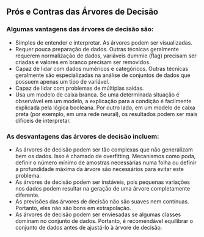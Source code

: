 
## Prós e Contras das Árvores de Decisão 

### Algumas vantagens das árvores de decisão são: 
- Simples de entender e interpretar. As árvores podem ser visualizadas. 
- Requer pouca preparação de dados. Outras técnicas geralmente requerem normalização de dados, variáveis dummie (flag) precisam ser criadas e valores em branco precisam ser removidos. 
- Capaz de lidar com dados numéricos e categóricos. Outras técnicas geralmente são especializadas na análise de conjuntos de dados que possuem apenas um tipo de variável. 
- Capaz de lidar com problemas de múltiplas saídas. 
- Usa um modelo de caixa branca. Se uma determinada situação é observável em um modelo, a explicação para a condição é facilmente explicada pela lógica booleana. Por outro lado, em um modelo de caixa preta (por exemplo, em uma rede neural), os resultados podem ser mais difíceis de interpretar. 

### As desvantagens das árvores de decisão incluem: 
- As árvores de decisão podem ser tão complexas que não generalizam bem os dados. Isso é chamado de overfitting. Mecanismos como poda, definir o número mínimo de amostras necessárias numa folha ou definir a profundidade máxima da árvore são necessários para evitar este problema. 
- As árvores de decisão podem ser instáveis, pois pequenas variações nos dados podem resultar na geração de uma árvore completamente diferente. 
- As previsões das árvores de decisão não são suaves nem contínuas. Portanto, eles não são bons em extrapolação. 
- As árvores de decisão podem ser enviesadas se algumas classes dominam no conjunto de dados. Portanto, é recomendável equilibrar o conjunto de dados antes de ajustá-lo à árvore de decisão.